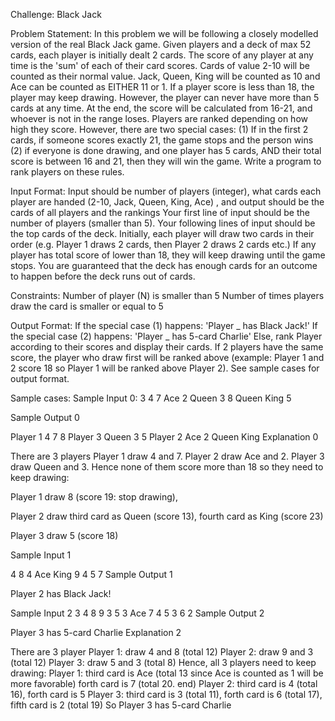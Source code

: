 Challenge: Black Jack

Problem Statement: 
In this problem we will be following a closely modelled version of the real Black Jack game. Given  players and a deck of max 52 cards, 
each player is initially dealt 2 cards. The score of any player at any time is the 'sum' of each of their card scores. Cards of value 2-10 will be counted 
as their normal value. Jack, Queen, King will be counted as 10 and Ace can be counted as EITHER 11 or 1. If a player score is less than 18, the player 
may keep drawing. However, the player can never have more than 5 cards at any time. At the end, the score will be calculated from 16-21, and whoever is 
not in the range loses. Players are ranked depending on how high they score. However, there are two special cases:
(1) If in the first 2 cards, if someone scores exactly 21, the game stops and the person wins 
(2) if everyone is done drawing, and one player has 5 cards, AND their total score is between 16 and 21, then they will win the game.
Write a program to rank players on these rules.


Input Format:
Input should be number of players (integer), what cards each player are handed (2-10, Jack, Queen, King, Ace) , 
and output should be the cards of all players and the rankings 
Your first line of input should be the number of players (smaller than 5). 
Your following lines of input should be the top cards of the deck. 
Initially, each player will draw two cards in their order (e.g. Player 1 draws 2 cards, then Player 2 draws 2 cards etc.) 
If any player has total score of lower than 18, they will keep drawing until the game stops. 
You are guaranteed that the deck has enough cards for an outcome to happen before the deck runs out of cards.

Constraints:
Number of player (N) is smaller than 5
Number of times players draw the card is smaller or equal to 5 


Output Format:
If the special case (1) happens: 'Player _ has Black Jack!' If the special case (2) happens: 'Player _ has 5-card Charlie' 
Else, rank Player according to their scores and display their cards. If 2 players have the same score, the player who draw first will be ranked above 
(example: Player 1 and 2 score 18 so Player 1 will be ranked above Player 2). See sample cases for output format.


Sample cases:
Sample Input 0:
3
4
7
Ace
2
Queen
3
8
Queen
King
5

Sample Output 0

Player 1 4 7 8
Player 3 Queen 3 5
Player 2 Ace 2 Queen King
Explanation 0

There are 3 players Player 1 draw 4 and 7. Player 2 draw Ace and 2. Player 3 draw Queen and 3. 
Hence none of them score more than 18 so they need to keep drawing:

Player 1 draw 8 (score 19: stop drawing),

Player 2 draw third card as Queen (score 13), fourth card as King (score 23)

Player 3 draw 5 (score 18)



Sample Input 1

4
8
4
Ace
King
9
4
5
7
Sample Output 1

Player 2 has Black Jack!


Sample Input 2
3
4
8
9
3
5
3
Ace
7
4
5
3
6
2
Sample Output 2

Player 3 has 5-card Charlie
Explanation 2

There are 3 player Player 1: draw 4 and 8 (total 12) Player 2: draw 9 and 3 (total 12) 
Player 3: draw 5 and 3 (total 8) Hence, all 3 players need to keep drawing: 
Player 1: third card is Ace (total 13 since Ace is counted as 1 will be more favorable) forth card is 7 (total 20. end) 
Player 2: third card is 4 (total 16), forth card is 5 Player 3: third card is 3 (total 11), forth card is 6 (total 17), fifth card is 2 (total 19) 
So Player 3 has 5-card Charlie




